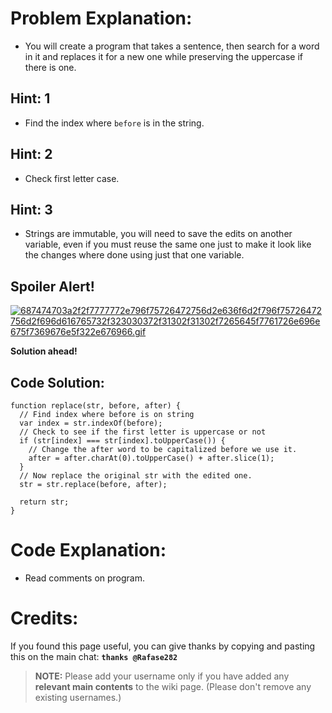 # Problem Explanation:
- You will create a program that takes a sentence, then search for a word in it and replaces it for a new one while preserving the uppercase if there is one.

## Hint: 1
- Find the index where `before` is in the string.

## Hint: 2
- Check first letter case.

## Hint: 3
- Strings are immutable, you will need to save the edits on another variable, even if you must reuse the same one just to make it look like the changes where done using just that one variable.

## Spoiler Alert!
[![687474703a2f2f7777772e796f75726472756d2e636f6d2f796f75726472756d2f696d616765732f323030372f31302f31302f7265645f7761726e696e675f7369676e5f322e676966.gif](https://files.gitter.im/FreeCodeCamp/Wiki/nlOm/thumb/687474703a2f2f7777772e796f75726472756d2e636f6d2f796f75726472756d2f696d616765732f323030372f31302f31302f7265645f7761726e696e675f7369676e5f322e676966.gif)](https://files.gitter.im/FreeCodeCamp/Wiki/nlOm/687474703a2f2f7777772e796f75726472756d2e636f6d2f796f75726472756d2f696d616765732f323030372f31302f31302f7265645f7761726e696e675f7369676e5f322e676966.gif)

**Solution ahead!**

## Code Solution:

```
function replace(str, before, after) {
  // Find index where before is on string
  var index = str.indexOf(before);
  // Check to see if the first letter is uppercase or not
  if (str[index] === str[index].toUpperCase()) {
    // Change the after word to be capitalized before we use it.
    after = after.charAt(0).toUpperCase() + after.slice(1);
  }
  // Now replace the original str with the edited one.
  str = str.replace(before, after);

  return str;
}
```

# Code Explanation:
- Read comments on program.

# Credits:
If you found this page useful, you can give thanks by copying and pasting this on the main chat:  **`thanks @Rafase282`**

> **NOTE:** Please add your username only if you have added any **relevant main contents** to the wiki page. (Please don't remove any existing usernames.)
